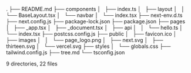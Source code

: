 .
├── README.md
├── components
│   ├── index.ts
│   ├── layout
│   │   └── BaseLayout.tsx
│   └── navbar
│       └── index.tsx
├── next-env.d.ts
├── next.config.js
├── package-lock.json
├── package.json
├── pages
│   ├── _app.tsx
│   ├── _document.tsx
│   ├── api
│   │   └── hello.ts
│   └── index.tsx
├── postcss.config.js
├── public
│   ├── favicon.ico
│   ├── images
│   │   └── page_logo.png
│   ├── next.svg
│   ├── thirteen.svg
│   └── vercel.svg
├── styles
│   └── globals.css
├── tailwind.config.js
├── tree.md
└── tsconfig.json

9 directories, 22 files
